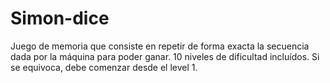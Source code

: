 # Simon-dice
Juego de memoria que consiste en repetir de forma exacta la secuencia dada por la máquina para poder ganar. 10 niveles de dificultad incluídos. Si se equivoca, debe comenzar desde el level 1.

